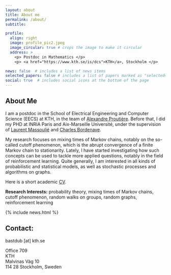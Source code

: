 ```yaml
---
layout: about
title: About me
permalink: /about/
subtitle:

profile:
  align: right
  image: profile_pic2.jpeg
  image_circular: true # crops the image to make it circular
  address: >
    <p> Postdoc in Mathematics </p>
    <p> <a href="https://www.kth.se/is/dcs">KTH</a>, Stockholm </p>

news: false  # includes a list of news items
selected_papers: false # includes a list of papers marked as "selected={true}"
social: true  # includes social icons at the bottom of the page
---
```


## About Me

I am a postdoc in the School of Electrical Engineering and Computer Science (EECS) at KTH, in the team of [Alexandre Proutière](https://people.kth.se/~alepro/). Before that, I did my PHD at INRIA Paris and Aix-Marseille Université, under the supervision of [Laurent Massoulié](https://www.di.ens.fr/laurent.massoulie/) and [Charles Bordenave](http://www.i2m.univ-amu.fr/perso/charles.bordenave/).

My research focuses on mixing times of Markov chains, notably on the so-called cutoff phenomenon, which is the abrupt convergence of a finite Markov chain to stationarity. Lately, I have started investigating how such concepts can be used to tackle more applied questions, notably in the field of reinforcement learning. Quite generally, I am interested in all kinds of probabilistic and statistical models, as well as stochastic processes and algorithms on graphs. 

Here is a short academic [CV](/assets/pdf/CV_english.pdf).

**Research Interests:** probability theory, mixing times of Markov chains, cutoff phenomenon, random walks on groups, random graphs, reinforcement learning

{% include news.html %}

## Contact: 
bastdub [at] kth.se

Office 709<br>
KTH<br>
Malvinas Väg 10<br>
114 28 Stockholm, Sweden


